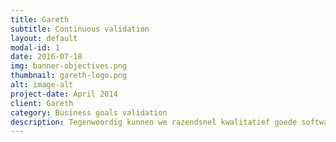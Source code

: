 ```yaml
---
title: Gareth
subtitle: Continuous validation
layout: default
modal-id: 1
date: 2016-07-18
img: banner-objectives.png
thumbnail: gareth-logo.png
alt: image-alt
project-date: April 2014
client: Gareth
category: Business goals validation
description: Tegenwoordig kunnen we razendsnel kwalitatief goede software maken en leveren. Op dat gebied zit zeker een groot deel van onze passie. Maar juist de post-deployment fase baart ons zorgen. Hoe weten we nou zeker dat we het juiste hebben gebouwd? Met Gareth meet je of de software die geleverd wordt daadwerkelijk de impact heeft die de business nodig heeft. Meer informatie over Gareth vindt u op:<a href="http://getgareth.io/" target="_blank"> getGareth</a>
---
```

